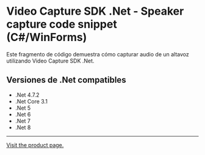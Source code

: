 ﻿# Video Capture SDK .Net - Speaker capture code snippet (C#/WinForms)

Este fragmento de código demuestra cómo capturar audio de un altavoz utilizando Video Capture SDK .Net.

## Versiones de .Net compatibles

* .Net 4.7.2
* .Net Core 3.1
* .Net 5
* .Net 6
* .Net 7
* .Net 8

---

[Visit the product page.](https://www.visioforge.com/video-capture-sdk-net)
